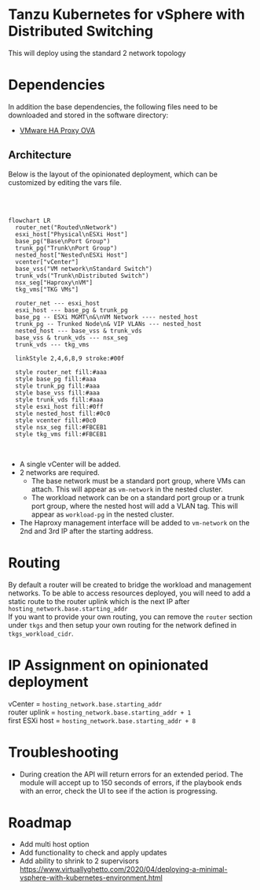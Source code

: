 # Tanzu Kubernetes for vSphere with Distributed Switching
This will deploy using the standard 2 network topology

# Dependencies
In addition the base dependencies, the following files need to be downloaded and stored in the software directory:
- [VMware HA Proxy OVA](https://github.com/haproxytech/vmware-haproxy/releases/tag/v0.1.8)

## Architecture
Below is the layout of the opinionated deployment, which can be customized by editing the vars file.

</br></br>

```mermaid
flowchart LR
  router_net("Routed\nNetwork")
  esxi_host["Physical\nESXi Host"]
  base_pg("Base\nPort Group")
  trunk_pg("Trunk\nPort Group")
  nested_host["Nested\nESXi Host"]
  vcenter["vCenter"]
  base_vss("VM network\nStandard Switch")
  trunk_vds("Trunk\nDistributed Switch")
  nsx_seg["Haproxy\nVM"]
  tkg_vms["TKG VMs"]

  router_net --- esxi_host
  esxi_host --- base_pg & trunk_pg
  base_pg -- ESXi MGMT\n&\nVM Network ---- nested_host
  trunk_pg -- Trunked Node\n& VIP VLANs --- nested_host
  nested_host --- base_vss & trunk_vds
  base_vss & trunk_vds --- nsx_seg
  trunk_vds --- tkg_vms
  
  linkStyle 2,4,6,8,9 stroke:#00f

  style router_net fill:#aaa
  style base_pg fill:#aaa
  style trunk_pg fill:#aaa
  style base_vss fill:#aaa
  style trunk_vds fill:#aaa
  style esxi_host fill:#0ff
  style nested_host fill:#0c0
  style vcenter fill:#0c0
  style nsx_seg fill:#FBCEB1
  style tkg_vms fill:#FBCEB1
```

</br>

- A single vCenter will be added.
- 2 networks are required. 
  - The base network must be a standard port group, where VMs can attach. This will appear as `vm-network` in the nested cluster.
  - The workload network can be on a standard port group or a trunk port group, where the nested host will add a VLAN tag. This will appear as `workload-pg` in the nested cluster.
- The Haproxy management interface will be added to `vm-network` on the 2nd and 3rd IP after the starting address.


# Routing
By default a router will be created to bridge the workload and management networks. To be able to access resources deployed, you will need to add a static route to the router uplink which is the next IP after `hosting_network.base.starting_addr` <br/>
If you want to provide your own routing, you can remove the `router` section under `tkgs` and then setup your own routing for the network defined in `tkgs_workload_cidr`.

# IP Assignment on opinionated deployment

vCenter = `hosting_network.base.starting_addr`<br/>
router uplink = `hosting_network.base.starting_addr + 1`<br/>
first ESXi host = `hosting_network.base.starting_addr + 8`<br/>

# Troubleshooting
- During creation the API will return errors for an extended period. The module will accept up to 150 seconds of errors, if the playbook ends with an error, check the UI to see if the action is progressing.

# Roadmap
- Add multi host option
- Add functionality to check and apply updates
- Add ability to shrink to 2 supervisors
  https://www.virtuallyghetto.com/2020/04/deploying-a-minimal-vsphere-with-kubernetes-environment.html

